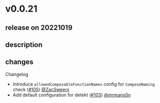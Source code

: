 # v0.0.21

## release on 20221019

## description

## changes

Changelog

* Introduce <code>allowedComposableFunctionNames</code> config for <code>ComposeNaming</code> check (<a class="issue-link js-issue-link" data-error-text="Failed to load title" data-id="1412194249" data-permission-text="Title is private" data-url="https://github.com/twitter/compose-rules/issues/105" data-hovercard-type="pull_request" data-hovercard-url="/twitter/compose-rules/pull/105/hovercard" href="https://github.com/twitter/compose-rules/pull/105">#105</a>) <a class="user-mention notranslate" data-hovercard-type="user" data-hovercard-url="/users/ZacSweers/hovercard" data-octo-click="hovercard-link-click" data-octo-dimensions="link_type:self" href="https://github.com/ZacSweers">@ZacSweers</a>
* Add default configuration for detekt (<a class="issue-link js-issue-link" data-error-text="Failed to load title" data-id="1407624364" data-permission-text="Title is private" data-url="https://github.com/twitter/compose-rules/issues/103" data-hovercard-type="pull_request" data-hovercard-url="/twitter/compose-rules/pull/103/hovercard" href="https://github.com/twitter/compose-rules/pull/103">#103</a>) <a class="user-mention notranslate" data-hovercard-type="user" data-hovercard-url="/users/mrmans0n/hovercard" data-octo-click="hovercard-link-click" data-octo-dimensions="link_type:self" href="https://github.com/mrmans0n">@mrmans0n</a>

